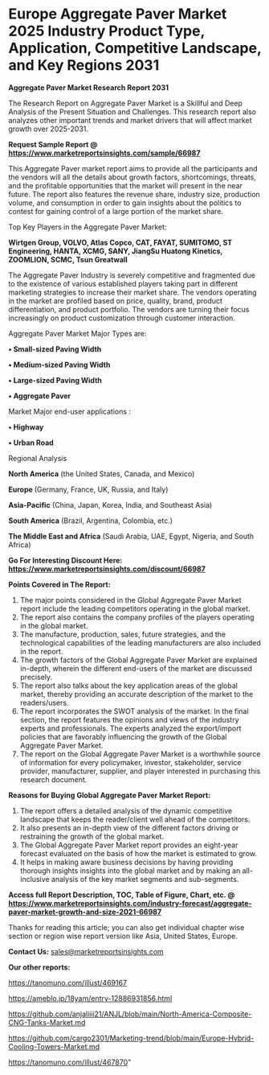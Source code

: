# Europe Aggregate Paver Market 2025 Industry Product Type, Application, Competitive Landscape, and Key Regions 2031

<strong>Aggregate Paver Market Research Report 2031</strong>

The Research Report on Aggregate Paver Market is a Skillful and Deep Analysis of the Present Situation and Challenges. This research report also analyzes other important trends and market drivers that will affect market growth over 2025-2031.

<strong>Request Sample Report @ <a href=https://www.marketreportsinsights.com/sample/66987>https://www.marketreportsinsights.com/sample/66987</a></strong>

This Aggregate Paver market report aims to provide all the participants and the vendors will all the details about growth factors, shortcomings, threats, and the profitable opportunities that the market will present in the near future. The report also features the revenue share, industry size, production volume, and consumption in order to gain insights about the politics to contest for gaining control of a large portion of the market share.

Top Key Players in the Aggregate Paver Market:

<strong>Wirtgen Group, VOLVO, Atlas Copco, CAT, FAYAT, SUMITOMO, ST Engineering, HANTA, XCMG, SANY, JiangSu Huatong Kinetics, ZOOMLION, SCMC, Tsun Greatwall</strong>

The Aggregate Paver Industry is severely competitive and fragmented due to the existence of various established players taking part in different marketing strategies to increase their market share. The vendors operating in the market are profiled based on price, quality, brand, product differentiation, and product portfolio. The vendors are turning their focus increasingly on product customization through customer interaction.

Aggregate Paver Market Major Types are:

<strong>• Small-sized Paving Width

• Medium-sized Paving Width

• Large-sized Paving Width

• Aggregate Paver</strong>

Market Major end-user applications :

<strong>• Highway

• Urban Road</strong>

Regional Analysis

</u><strong><b>North America</b></strong> (the United States, Canada, and Mexico)

<strong><b>Europe </b></strong>(Germany, France, UK, Russia, and Italy)

<strong><b>Asia-Pacific</b></strong> (China, Japan, Korea, India, and Southeast Asia)

<strong><b>South America</b></strong> (Brazil, Argentina, Colombia, etc.)

<strong><b>The Middle East and Africa</b></strong> (Saudi Arabia, UAE, Egypt, Nigeria, and South Africa)

<strong>Go For Interesting Discount Here: <a href=https://www.marketreportsinsights.com/discount/66987>https://www.marketreportsinsights.com/discount/66987</a></strong>

<strong>Points Covered in The Report:</strong>
<ol>
  <li>The major points considered in the Global Aggregate Paver Market report include the leading competitors operating in the global market.</li>
  <li>The report also contains the company profiles of the players operating in the global market.</li>
  <li>The manufacture, production, sales, future strategies, and the technological capabilities of the leading manufacturers are also included in the report.</li>
  <li>The growth factors of the Global Aggregate Paver Market are explained in-depth, wherein the different end-users of the market are discussed precisely.</li>
  <li>The report also talks about the key application areas of the global market, thereby providing an accurate description of the market to the readers/users.</li>
  <li>The report incorporates the SWOT analysis of the market. In the final section, the report features the opinions and views of the industry experts and professionals. The experts analyzed the export/import policies that are favorably influencing the growth of the Global Aggregate Paver Market.</li>
  <li>The report on the Global Aggregate Paver Market is a worthwhile source of information for every policymaker, investor, stakeholder, service provider, manufacturer, supplier, and player interested in purchasing this research document.</li>
</ol>
<strong>Reasons for Buying Global Aggregate Paver Market Report:</strong>

<ol>
  <li>The report offers a detailed analysis of the dynamic competitive landscape that keeps the reader/client well ahead of the competitors.</li>
  <li>It also presents an in-depth view of the different factors driving or restraining the growth of the global market.</li>
  <li>The Global Aggregate Paver Market report provides an eight-year forecast evaluated on the basis of how the market is estimated to grow.</li>
  <li>It helps in making aware business decisions by having providing thorough insights insights into the global market and by making an all-inclusive analysis of the key market segments and sub-segments.</li>
</ol>
<strong>Access full Report Description, TOC, Table of Figure, Chart, etc. @ <a href=https://www.marketreportsinsights.com/industry-forecast/aggregate-paver-market-growth-and-size-2021-66987>https://www.marketreportsinsights.com/industry-forecast/aggregate-paver-market-growth-and-size-2021-66987</a></strong>


Thanks for reading this article; you can also get individual chapter wise section or region wise report version like Asia, United States, Europe.

<strong>Contact Us:</strong>
sales@marketreportsinsights.com

<strong>Our other reports:</strong>

<a href=https://tanomuno.com/illust/469167>https://tanomuno.com/illust/469167</a>

<a href=https://ameblo.jp/18yam/entry-12886931856.html>https://ameblo.jp/18yam/entry-12886931856.html</a>

<a href=https://github.com/anjaliiii21/ANJL/blob/main/North-America-Composite-CNG-Tanks-Market.md>https://github.com/anjaliiii21/ANJL/blob/main/North-America-Composite-CNG-Tanks-Market.md</a>

<a href=https://github.com/cargo2301/Marketing-trend/blob/main/Europe-Hybrid-Cooling-Towers-Market.md>https://github.com/cargo2301/Marketing-trend/blob/main/Europe-Hybrid-Cooling-Towers-Market.md</a>

<a href=https://tanomuno.com/illust/467870>https://tanomuno.com/illust/467870</a>"
